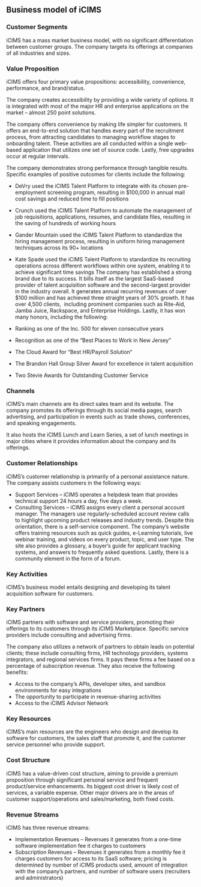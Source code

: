 Business model of iCIMS
-----------------------

 ### Customer Segments

 iCIMS has a mass market business model, with no significant differentiation between customer groups. The company targets its offerings at companies of all industries and sizes.

 ### Value Proposition

 iCIMS offers four primary value propositions: accessibility, convenience, performance, and brand/status.

 The company creates accessibility by providing a wide variety of options. It is integrated with most of the major HR and enterprise applications on the market – almost 250 point solutions.

 The company offers convenience by making life simpler for customers. It offers an end-to-end solution that handles every part of the recruitment process, from attracting candidates to managing workflow stages to onboarding talent. These activities are all conducted within a single web-based application that utilizes one set of source code. Lastly, free upgrades occur at regular intervals.

 The company demonstrates strong performance through tangible results. Specific examples of positive outcomes for clients include the following:

  * DeVry used the iCIMS Talent Platform to integrate with its chosen pre-employment screening program, resulting in $100,000 in annual mail cost savings and reduced time to fill positions
 * Crunch used the iCIMS Talent Platform to automate the management of job requisitions, applications, resumes, and candidate files, resulting in the saving of hundreds of working hours
 * Gander Mountain used the iCIMS Talent Platform to standardize the hiring management process, resulting in uniform hiring management techniques across its 90+ locations
 * Kate Spade used the iCIMS Talent Platform to standardize its recruiting operations across different workflows within one system, enabling it to achieve significant time savings
  The company has established a strong brand due to its success. It bills itself as the largest SaaS-based provider of talent acquisition software and the second-largest provider in the industry overall. It generates annual recurring revenues of over $100 million and has achieved three straight years of 30% growth. It has over 4,500 clients,  including prominent companies such as Rite-Aid, Jamba Juice, Rackspace, and Enterprise Holdings. Lastly, it has won many honors, including the following:

  * Ranking as one of the Inc. 500 for eleven consecutive years
 * Recognition as one of the “Best Places to Work in New Jersey”
 * The Cloud Award for “Best HR/Payroll Solution“
 * The Brandon Hall Group Silver Award for excellence in talent acquisition
 * Two Stevie Awards for Outstanding Customer Service
  ### Channels

 iCIMS’s main channels are its direct sales team and its website. The company promotes its offerings through its social media pages, search advertising, and participation in events such as trade shows, conferences, and speaking engagements.

 It also hosts the iCIMS Lunch and Learn Series, a set of lunch meetings in major cities where it provides information about the company and its offerings.

 ### Customer Relationships

 iCIMS’s customer relationship is primarily of a personal assistance nature. The company assists customers in the following ways:

  * Support Services – iCIMS operates a helpdesk team that provides technical support 24 hours a day, five days a week.
 * Consulting Services – iCIMS assigns every client a personal account manager. The managers use regularly-scheduled account review calls to highlight upcoming product releases and industry trends.
  Despite this orientation, there is a self-service component. The company’s website offers training resources such as quick guides, e-Learning tutorials, live webinar training, and videos on every product, topic, and user type. The site also provides a glossary, a buyer’s guide for applicant tracking systems, and answers to frequently asked questions. Lastly, there is a community element in the form of a forum.

 ### Key Activities

 iCIMS’s business model entails designing and developing its talent acquisition software for customers.

 ### Key Partners

 iCIMS partners with software and service providers, promoting their offerings to its customers through its iCIMS Marketplace. Specific service providers include consulting and advertising firms.

 The company also utilizes a network of partners to obtain leads on potential clients; these include consulting firms, HR technology providers, systems integrators, and regional services firms. It pays these firms a fee based on a percentage of subscription revenue. They also receive the following benefits:

  * Access to the company’s APIs, developer sites, and sandbox environments for easy integrations
 * The opportunity to participate in revenue-sharing activities
 * Access to the iCIMS Advisor Network
  ### Key Resources

 iCIMS’s main resources are the engineers who design and develop its software for customers, the sales staff that promote it, and the customer service personnel who provide support.

 ### Cost Structure

 iCIMS has a value-driven cost structure, aiming to provide a premium proposition through significant personal service and frequent product/service enhancements. Its biggest cost driver is likely cost of services, a variable expense. Other major drivers are in the areas of customer support/operations and sales/marketing, both fixed costs.

 ### Revenue Streams

 iCIMS has three revenue streams:

  * Implementation Revenues – Revenues it generates from a one-time software implementation fee it charges to customers
 * Subscription Revenues – Revenues it generates from a monthly fee it charges customers for access to its SaaS software; pricing is determined by number of iCIMS products used, amount of integration with the company’s partners, and number of software users (recruiters and administrators)